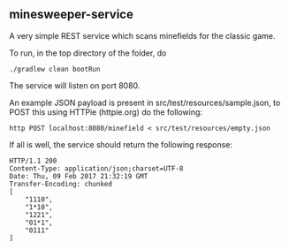 ## minesweeper-service

A very simple REST service which scans minefields for the classic game.

To run, in the top directory of the folder, do

    ./gradlew clean bootRun
The service will listen on port 8080.

An example JSON payload is present in src/test/resources/sample.json, to POST this using HTTPie (httpie.org)
do the following:

    http POST localhost:8080/minefield < src/test/resources/empty.json
If all is well, the service should return the following response:

    HTTP/1.1 200
    Content-Type: application/json;charset=UTF-8
    Date: Thu, 09 Feb 2017 21:32:19 GMT
    Transfer-Encoding: chunked
    [
        "1110",
        "1*10",
        "1221",
        "01*1",
        "0111"
    ]
